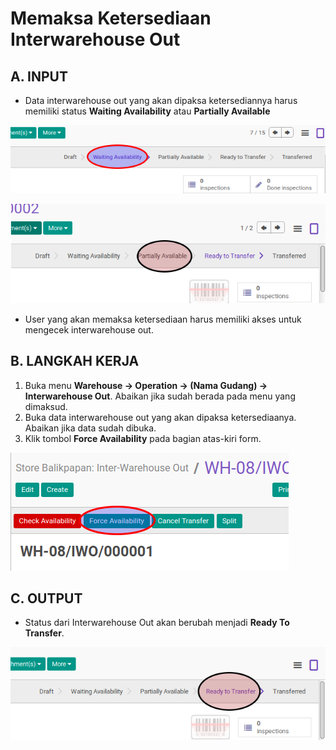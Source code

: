 # Memaksa Ketersediaan Interwarehouse Out

## A. INPUT

* Data interwarehouse out yang akan dipaksa ketersediannya harus memiliki status **Waiting Availability** atau **Partially Available**

![](../../img/interwarehouse-out/status-waiting.png)

![](../../img/interwarehouse-out/status-partial.png)

* User yang akan memaksa ketersediaan harus memiliki akses untuk mengecek interwarehouse out.

## B. LANGKAH KERJA

1. Buka menu **Warehouse -> Operation -> (Nama Gudang) -> Interwarehouse Out**. Abaikan jika sudah berada pada menu yang dimaksud.
2. Buka data interwarehouse out yang akan dipaksa ketersediaanya. Abaikan jika data sudah dibuka.
3. Klik tombol **Force Availability** pada bagian atas-kiri form.

![](../../img/interwarehouse-out/tombol-force.png)

## C. OUTPUT

* Status dari Interwarehouse Out akan berubah menjadi **Ready To Transfer**.

![](../../img/interwarehouse-out/status-ready-to-transfer.png)
